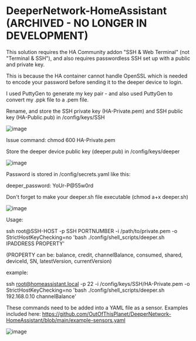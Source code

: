 # DeeperNetwork-HomeAssistant   (ARCHIVED - NO LONGER IN DEVELOPMENT)

This solution requires the HA Community addon "SSH & Web Terminal" (not "Terminal & SSH"), and also requires passwordless SSH set up with a public and private key. 

This is because the HA container cannot handle OpenSSL which is needed to encode your password before sending it to the deeper device to login.

I used PuttyGen to generate my key pair - and also used PuttyGen to convert my .ppk file to a .pem file.

Rename, and store the SSH private key (HA-Private.pem) and SSH public key (HA-Public.pub) in /config/keys/SSH

![image](https://user-images.githubusercontent.com/42836083/212470493-2a2209ae-3d76-4059-8d1c-3b18ff48745e.png)

Issue command: chmod 600 HA-Private.pem

Store the deeper device public key (deeper.pub) in /config/keys/deeper

![image](https://user-images.githubusercontent.com/42836083/212470513-e0254d00-aef8-43ca-bbc5-2ea73421b311.png)

Password is stored in /config/secrets.yaml like this: 

deeper_password: YoUr-P@55w0rd

Don't forget to make your deeper.sh file executable (chmod a+x deeper.sh)

![image](https://user-images.githubusercontent.com/42836083/213889023-003cbf9e-2323-4594-83f2-27d863441bbd.png)

Usage: 

ssh root@SSH-HOST -p SSH PORTNUMBER -i /path/to/private.pem -o StrictHostKeyChecking=no 'bash ./config/shell_scripts/deeper.sh IPADDRESS PROPERTY'

(PROPERTY can be: balance, credit, channelBalance, consumed, shared, deviceId, SN, latestVersion, currentVersion)

example:

ssh root@homeassistant.local -p 22 -i /config/keys/SSH/HA-Private.pem -o StrictHostKeyChecking=no 'bash ./config/shell_scripts/deeper.sh 192.168.0.10 channelBalance'

These commands need to be added into a YAML file as a sensor. Examples included here: https://github.com/OutOfThisPlanet/DeeperNetwork-HomeAssistant/blob/main/example-sensors.yaml

![image](https://user-images.githubusercontent.com/42836083/229381386-e40f4e3d-b573-49e4-9ac9-058a2b3bea03.png)
